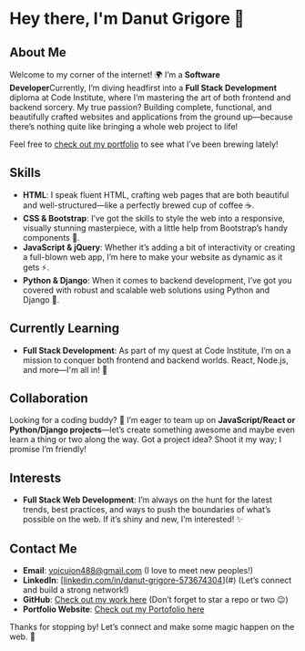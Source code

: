 # Hey there, I'm Danut Grigore 👋

## About Me

Welcome to my corner of the internet! 🌍 I’m a **Software Developer**Currently, I’m diving headfirst into a **Full Stack Development** diploma at Code Institute, where I’m mastering the art of both frontend and backend sorcery. My true passion? Building complete, functional, and beautifully crafted websites and applications from the ground up—because there’s nothing quite like bringing a whole web project to life!

Feel free to [check out my portfolio](https://danut89.github.io/tailwindcss4/) to see what I’ve been brewing lately!

## Skills

- **HTML**: I speak fluent HTML, crafting web pages that are both beautiful and well-structured—like a perfectly brewed cup of coffee ☕.
- **CSS & Bootstrap**: I’ve got the skills to style the web into a responsive, visually stunning masterpiece, with a little help from Bootstrap’s handy components 🎨.
- **JavaScript & jQuery**: Whether it’s adding a bit of interactivity or creating a full-blown web app, I’m here to make your website as dynamic as it gets ⚡.
- **Python & Django**: When it comes to backend development, I’ve got you covered with robust and scalable web solutions using Python and Django 🐍.

## Currently Learning

- **Full Stack Development**: As part of my quest at Code Institute, I’m on a mission to conquer both frontend and backend worlds. React, Node.js, and more—I'm all in! 🚀

## Collaboration

Looking for a coding buddy? 🎉 I’m eager to team up on **JavaScript/React or Python/Django projects**—let’s create something awesome and maybe even learn a thing or two along the way. Got a project idea? Shoot it my way; I promise I’m friendly!

## Interests

- **Full Stack Web Development**: I’m always on the hunt for the latest trends, best practices, and ways to push the boundaries of what’s possible on the web. If it’s shiny and new, I’m interested! ✨

## Contact Me

- **Email**: voicuion488@gmail.com (I love to meet new peoples!)
- **LinkedIn**: [[linkedin.com/in/danut-grigore-573674304](https://www.linkedin.com/in/danut-grigore-573674304/)](#) (Let’s connect and build a strong network!)
- **GitHub**: [Check out my work here](https://github.com/Danut89?tab=repositories) (Don’t forget to star a repo or two 😉)
- **Portfolio Website**: [Check out my Portofolio here](https://danut89.github.io/PersonalProject1/) 

Thanks for stopping by! Let’s connect and make some magic happen on the web. 🌟
